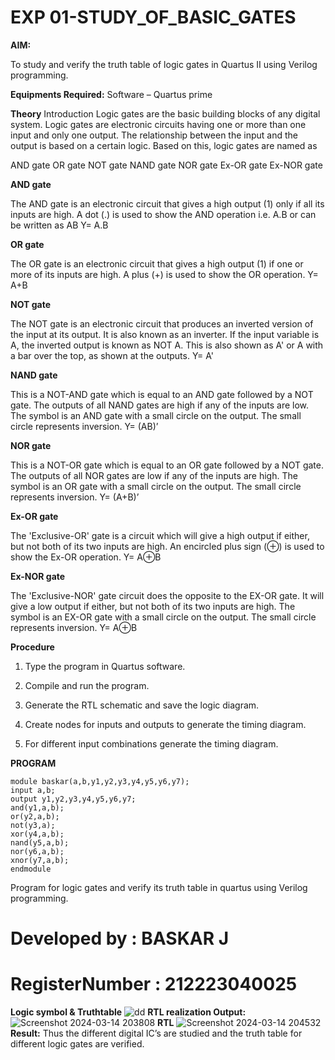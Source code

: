# EXP 01-STUDY_OF_BASIC_GATES

**AIM:** 

To study and verify the truth table of logic gates in Quartus II using Verilog programming.

**Equipments Required:**
Software – Quartus prime 

**Theory**
Introduction Logic gates are the basic building blocks of any digital system. Logic gates are electronic circuits having one or more than one input and only one output. The relationship between the input and the output is based on a certain logic. Based on this, logic gates are named as

AND gate OR gate NOT gate NAND gate NOR gate Ex-OR gate Ex-NOR gate

**AND gate**

The AND gate is an electronic circuit that gives a high output (1) only if all its inputs are high. A dot (.) is used to show the AND operation i.e. A.B or can be written as AB
Y= A.B

**OR gate** 

The OR gate is an electronic circuit that gives a high output (1) if one or more of its inputs are high. A plus (+) is used to show the OR operation.
Y= A+B

**NOT gate**

The NOT gate is an electronic circuit that produces an inverted version of the input at its output. It is also known as an inverter. If the input variable is A, the inverted output is known as NOT A. This is also shown as A' or A with a bar over the top, as shown at the outputs.
Y= A'

**NAND gate**

This is a NOT-AND gate which is equal to an AND gate followed by a NOT gate. The outputs of all NAND gates are high if any of the inputs are low. The symbol is an AND gate with a small circle on the output. The small circle represents inversion.
Y= (AB)’

**NOR gate**

This is a NOT-OR gate which is equal to an OR gate followed by a NOT gate. The outputs of all NOR gates are low if any of the inputs are high. The symbol is an OR gate with a small circle on the output. The small circle represents inversion.
Y= (A+B)’

**Ex-OR gate**

The 'Exclusive-OR' gate is a circuit which will give a high output if either, but not both of its two inputs are high. An encircled plus sign (⊕) is used to show the Ex-OR operation.
Y= A⊕B

**Ex-NOR gate**

The 'Exclusive-NOR' gate circuit does the opposite to the EX-OR gate. It will give a low output if either, but not both of its two inputs are high. The symbol is an EX-OR gate with a small circle on the output. The small circle represents inversion.
Y= A⊕B

**Procedure** 

1.	Type the program in Quartus software.

2.	Compile and run the program.

3.	Generate the RTL schematic and save the logic diagram.

4.	Create nodes for inputs and outputs to generate the timing diagram.

5.	For different input combinations generate the timing diagram.

**PROGRAM**
~~~
module baskar(a,b,y1,y2,y3,y4,y5,y6,y7);
input a,b;
output y1,y2,y3,y4,y5,y6,y7;
and(y1,a,b);
or(y2,a,b);
not(y3,a);
xor(y4,a,b);
nand(y5,a,b);
nor(y6,a,b);
xnor(y7,a,b);
endmodule
~~~

Program for logic gates and verify its truth table in quartus using Verilog programming.

# Developed by : BASKAR J 
# RegisterNumber : 212223040025
 
**Logic symbol & Truthtable**
![dd](https://github.com/baskarsaraswathy/study-of-basic-gates/assets/144871005/29b6e32e-55b8-4911-a8b8-5eadbb8739fa)
**RTL realization Output:** 
![Screenshot 2024-03-14 203808](https://github.com/baskarsaraswathy/study-of-basic-gates/assets/144871005/700d432c-46d3-4b41-a7af-5ad047db7f22)
**RTL**
![Screenshot 2024-03-14 204532](https://github.com/baskarsaraswathy/study-of-basic-gates/assets/144871005/cc26cedd-393b-4338-8935-d6a79e532919)
**Result:**
Thus the different digital IC’s are studied and the truth table for different logic gates are verified.
